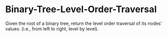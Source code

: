 # Binary-Tree-Level-Order-Traversal
Given the root of a binary tree, return the level order traversal of its nodes' values. (i.e., from left to right, level by level).
